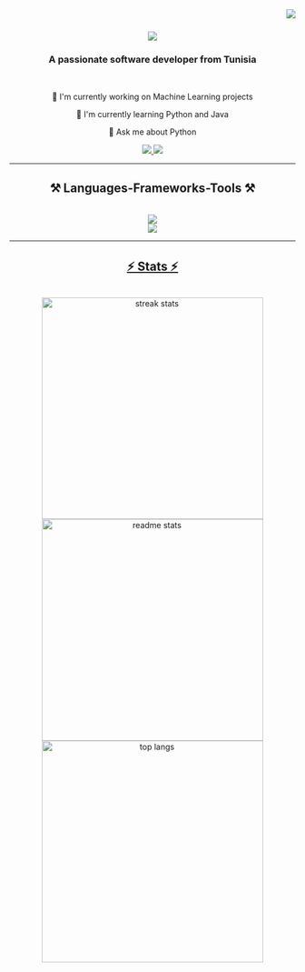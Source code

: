 <img align="right" src="https://visitor-badge.laobi.icu/badge?page_id=AyhemKouki.AyhemKouki" />

<h1 align="center">
  <img src="https://readme-typing-svg.herokuapp.com/?font=Righteous&size=35&center=true&vCenter=true&width=500&height=70&duration=4000&lines=Hi+There!+👋;I'm+Ayhem+Kouki;"/>
</h1>

<h3 align="center"> A passionate software developer from Tunisia </h3>

<br/>

<div align="center">
  
  🔭 I'm currently working on Machine Learning projects
  
  🌱 I'm currently learning Python and Java

  💬 Ask me about Python

</div>

<div align="center">
  <a href="mailto:ayhemkouki542@gmail.com">
    <img src="https://img.shields.io/badge/Gmail-D14836?style=for-the-badge&logo=gmail&logoColor=white" />
  </a>
  <a href="https://www.linkedin.com/in/ayhem-kouki-66334b333">
    <img src="https://img.shields.io/badge/LinkedIn-0077B5?style=for-the-badge&logo=linkedin&logoColor=white"/>
  </a>
</div>

<hr/>

<h2 align="center">⚒️ Languages-Frameworks-Tools ⚒️</h2>
<br/>
<div align="center">
  <a href="https://skillicons.dev">
    <img src="https://skillicons.dev/icons?i=py,java,c,html,css,docker,linux,matlab"/><br>
    <img src="https://skillicons.dev/icons?i=mysql,mongodb,postman,git,figma"/>
<div/>

<hr/>

<h2 align="center">⚡ Stats ⚡</h2>
<br/>
<div align="center">
  <img width=390 src="https://streak-stats.demolab.com/?user=AyhemKouki&count_private=true&border_radius=10&theme=react" alt="streak stats"/>
  <img width=390 src="https://github-readme-stats.vercel.app/api?username=AyhemKouki&count_private=true&border_radius=10&theme=react&show_icons=true&rank_icon=github" alt="readme stats"/>
  <br/>
  <img width=390 align="center" src="https://github-readme-stats.vercel.app/api/top-langs/?username=AyhemKouki&hide=HTML&langs_count=8&layout=compact&border_radius=10&theme=react&sie_weight=0.5&exclude_repo=github-readme-stats" alt="top langs"/>
</div>
